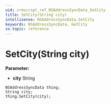 ```yaml
---
uid: crmscript_ref_NSAddressSyncData_SetCity
title: SetCity(String city)
intellisense: NSAddressSyncData.SetCity
keywords: NSAddressSyncData, GetCity
so.topic: reference
---
```


# SetCity(String city)

**Parameter:** 
 - **city** String

```crmscript
NSAddressSyncData thing;
String city;
thing.SetCity(city);
```

